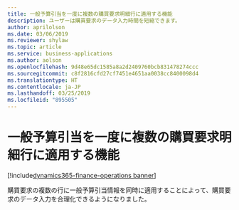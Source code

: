 ```yaml
---
title: 一般予算引当を一度に複数の購買要求明細行に適用する機能
description: ユーザーは購買要求のデータ入力時間を短縮できます。
author: aprilolson
ms.date: 03/06/2019
ms.reviewer: shylaw
ms.topic: article
ms.service: business-applications
ms.author: aolson
ms.openlocfilehash: 9d48e65dc1585a8a2d2409760bcb831478274ccc
ms.sourcegitcommit: c8f2816cfd27cf7451e4651aa0038cc8400098d4
ms.translationtype: HT
ms.contentlocale: ja-JP
ms.lasthandoff: 03/25/2019
ms.locfileid: "895505"
---
```

# <a name="ability-to-apply-general-budget-reservation-to-multiple-purchase-requisition-lines-at-once"></a>一般予算引当を一度に複数の購買要求明細行に適用する機能
[!include[dynamics365-finance-operations banner](../includes/dynamics365-finance-operations.md)]


購買要求の複数の行に一般予算引当情報を同時に適用することによって、購買要求のデータ入力を合理化できるようになりました。
